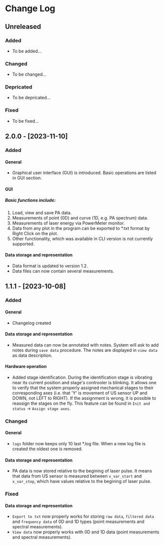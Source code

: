 # Change Log

## Unreleased

### Added

* To be added...

### Changed

* To be changed...

### Depricated

* To be depricated...

### Fixed

* To be fixed...

## 2.0.0 - [2023-11-10]

### Added

#### General

* Graphical user interface (GUI) is introduced. Basic operations are listed in GUI section.

#### GUI

##### Basic functions include:

1. Load, view and save PA data.
2. Measurements of point (0D) and curve (1D, e.g. PA spectrum) data.
3. Measurements of laser energy via PowerMeter monitor.
4. Data from any plot in the program can be exported to *.txt format by Right Click on the plot.
5. Other functionality, which was available in CLI version is not currently supported.

#### Data storage and representation

* Data format is updated to version 1.2.
* Data files can now contain several measurements.

## 1.1.1 - [2023-10-08]

### Added

#### General

* Changelog created

#### Data storage and representation

* Measured data can now be annotated with notes. System will ask to add notes during `save data` procedure.
  The notes are displayed in `view data` as data description.

#### Hardware operation

* Added stage identification. During the identification stage is vibrating near its current position and stage's controoler is blinking.
  It allows one to verify that the system properly assigned mechanical stages to their corresponding axes (i.e. that 'Y' is movement of US sensor UP and DOWN, not LEFT to RIGHT).
  If the assignment is wrong, it is possible to reassign the stages on the fly.
  This feature can be found in `Init and status` -> `Assign stage axes`.

### Changed

#### General

* `logs` folder now keeps only 10 last *.log file.
  When a new log file is created the oldest one is removed.

#### Data storage and representation

* PA data is now stored relative to the begining of laser pulse.
  It means that data from US sensor is measured between `x_var_start` and `x_var_stop`, which have values relative to the begining of laser pulse.

### Fixed

#### Data storage and representation

* `Export to txt` now properly works for storing `raw data`, `filtered data` and `frequency data` of 0D and 1D types (point measurements and spectral measurements).
* `View data` now properly works with 0D and 1D data (point measurements and spectral measurements).

